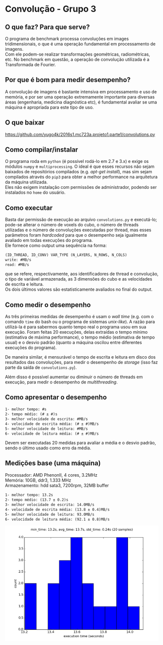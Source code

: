 # Convolução - Grupo 3

## O que faz? Para que serve?

O programa de benchmark processa convoluções em images tridimensionais, o que é uma operação fundamental em processamento de imagens.  
Com ele podem-se realizar transformações geométricas, radiométricas, etc.
No benchmark em questão, a operação de convolução utilizada é a Transformada de Fourier.


## Por que é bom para medir desempenho?

A convolução de imagens é bastante intensiva em processamento e uso de memória, e por ser uma operação extremamente importante para diversas áreas (engenharia, medicina diagnóstica etc), é fundamental avaliar se uma máquina é apropriada para este tipo de uso.


## O que baixar

https://github.com/yugo4k/2016s1.mc723a.projeto1.parte1/convolutions.py

## Como compilar/instalar
O programa roda em `python` (é possível rodá-lo em 2.7 e 3.x) e exige os módulos `numpy` e `multiprocessing`. O ideal é que esses recursos não sejam baixados de repositórios compilados (e.g. _apt-get install_), mas sim sejam compilados através do `pip3` para obter a melhor performance na arquitetura da máquina utilizada.  
Eles não exigem instalação com permissões de administrador, podendo ser instalados no `home` do usuário.

## Como executar
Basta dar permissão de execução ao arquivo `convolutions.py` e executá-lo; pode-se alterar o número de voxels do cubo, o número de threads utilizadas e o número de convoluções executadas por thread, mas esses parâmetros foram _hardcoded_ para que o desempenho seja igualmente avaliado em todas execuções do programa.  
Ele fornece como output uma sequência na forma:  
```
(ID_THREAD, ID_CONV) VAR_TYPE (N_LAYERS, N_ROWS, N_COLS)  
write: #MB/s  
read: #MB/s  
```  
que se refere, respectivamente, aos identificadores de thread e convolução, o tipo de variável armazenada, as 3 dimensões do cubo e as velocidades de escrita e leitura.  
Os dois últimos valores são estatisticamente avaliados no final do output.

## Como medir o desempenho
As três primeiras medidas de desempenho é usam o _wall time_ (e.g. com o comando `time` do bash ou o programa de sistemas _unix-like_). A razão para utilizá-la é para sabermos quanto tempo real o programa usou em sua execução. Foram feitas 20 execuções, delas extraídas o tempo mínimo (estimativa de máxima performance), o tempo médio (estimativa de tempo usual) e o desvio padrão (quanto a máquina oscilou entre diferentes execuções do programa).

De maneira similar, é mensurável o tempo de escrita e leitura em disco dos resultados das convoluções, para medir o desempenho de _storage_ (isso faz parte da saída de `convolutions.py`).

Além disso é possível aumentar ou diminuir o número de threads em execução, para medir o desempenho de _multithreading_.


## Como apresentar o desempenho

```
1- melhor tempo: #s  
2- tempo médio: (# ± #)s  
3- melhor velocidade de escrita: #MB/s  
4- velocidade de escrita média: (# ± #)MB/s  
5- melhor velocidade de leitura: #MB/s  
6- velocidade de leitura média: (# ± #)MB/s  
```
Devem ser executadas 20 medidas para avaliar a média e o desvio padrão, sendo o último usado como erro da média.

## Medições base (uma máquina)

Processador: AMD PhenonII, 4 cores, 3.2MHz  
Memória: 10GB, ddr3, 1.333 MHz  
Armazenamento: hdd sata3, 7200rpm, 32MB buffer

```
1- melhor tempo: 13.2s  
2- tempo médio: (13.7 ± 0.2)s  
3- melhor velocidade de escrita: 14.0MB/s  
4- velocidade de escrita média: (13.8 ± 0.4)MB/s  
5- melhor velocidade de leitura: 93.0MB/s  
6- velocidade de leitura média: (92.1 ± 0.8)MB/s  
```


![wall time](hist.png)

